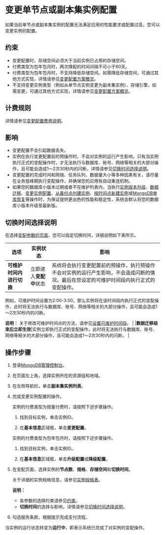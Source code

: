 # 变更单节点或副本集实例配置

如果当前单节点或副本集实例的配置无法满足应用的性能要求或配置过高，您可以变更实例的配置。

## 约束

-   变更配置时，存储空间必须大于当前实例已占用的存储空间。
-   付费类型为包年包月时，两次降配的时间间隔不可小于60天。
-   付费类型为包年包月时，不支持降低存储空间。如需降低存储空间，可通过其他方式实现，详情请参见[变更配置方案概览](/intl.zh-CN/用户指南/实例管理/变更实例配置/变更配置方案概览.md)。
-   不支持变更实例类型（例如从单节点实例变更为副本集实例）、存储引擎，如需变更，可通过其他方式实现，详情请参见[变更配置方案概览](/intl.zh-CN/用户指南/实例管理/变更实例配置/变更配置方案概览.md)。

## 计费规则

详情请参见[变更配置费用说明](/intl.zh-CN/产品定价/变更配置费用说明.md)。

## 影响

-   变更配置不会引起数据丢失。
-   实例在执行变更配置前的预操作时，不会对实例的运行产生影响，只有当实例执行正式的变配操作时，才无法执行与数据库、账号、网络等相关的大部分操作，且可能会造成1～2次30秒内的闪断，详情请参见[切换时间选择说明](#section_usx_gsk_d99)。
-   变更配置的完成时间和网络、任务队列、数据量大小等多种因素有关，请尽量在业务低峰期执行变配操作，并确保您的应用有自动重连机制。
-   如果您的数据库小版本过期或者不在维护列表内，当执行[实例版本升级](/intl.zh-CN/用户指南/实例管理/数据库升级/升级数据库版本.md)、[数据迁移](/intl.zh-CN/用户指南/数据迁移和同步/MongoDB数据迁移和同步方案概览.md)、[变更实例配置](/intl.zh-CN/用户指南/实例管理/变更实例配置/变更配置方案概览.md)、[从备份点创建实例](/intl.zh-CN/用户指南/数据恢复/从备份点创建实例.md)、[按时间点新建实例](/intl.zh-CN/用户指南/数据恢复/按时间点新建实例.md)或[MongoDB单库恢复](/intl.zh-CN/用户指南/数据恢复/MongoDB单库恢复.md)等操作时，为保证提供更出色的性能和稳定性，系统会默认将您的数据库小版本升级至最新版。

## 切换时间选择说明

在选择[变配参数的页面](#step_ouf_3i9_xep)，您可以指定切换时间，详细说明如下表所示。

|选项|实例状态|影响|
|--|----|--|
|**可维护时间内进行切换**|立即进入**变配中**状态|系统将会执行变更配置前的预操作，执行预操作不会对实例的运行产生影响，不会造成闪断的情况。最后在您设定的可维护时间段内执行正式的变配操作。

例如，可维护时间设置为2:00-3:00，那么实例将在该时间段内执行正式的变配操作，此时将无法执行与数据库、账号、网络等相关的大部分操作，且可能会造成1～2次30秒内的闪断。

**说明：** 关于修改可维护时间点的方法，请参见[设置可维护时间段](/intl.zh-CN/用户指南/实例管理/设置可维护时间段.md)。 |
|**数据迁移结束后立即生效**|实例立即执行正式的变配操作，此时将无法执行与数据库、账号、网络等相关的大部分操作，且可能会造成1～2次30秒内的闪断。 |

## 操作步骤

1.  登录[MongoDB管理控制台](https://mongodb.console.aliyun.com/)。

2.  在页面左上角，选择实例所在的资源组和地域。

3.  在左侧导航栏，单击**副本集实例列表**。

4.  完成变更实例配置的操作。

    实例的付费类型为按量付费时，请按照下述步骤操作。

    1.  找到目标实例，单击实例ID。

    2.  在**基本信息**区域框，单击**变更配置**。

    实例的付费类型为包年包月时，请按照下述步骤操作。

    1.  找到目标实例，单击实例ID。

    2.  在**基本信息**区域框，单击**升级配置**或**降级配置**。

5.  在变配页面，选择实例的**节点数**、**规格**、**存储空间**和**切换时间**。

    关于详细的实例规格信息，请参见[实例规格表](/intl.zh-CN/产品简介/实例规格表.md)。

    **说明：**

    -   各参数的选择约束请参见[约束](#section_lqr_nhm_8sg)。
    -   **切换时间**的选择与影响，详情请参见[切换时间选择说明](#section_usx_gsk_d99)。
6.  勾选服务条款，根据提示完成支付流程。


当实例的运行状态转变为**运行中**，即表示系统已完成了对实例的变配操作。

